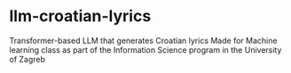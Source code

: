 # llm-croatian-lyrics
Transformer-based LLM that generates Croatian lyrics
Made for Machine learning class as part of the Information Science program in the University of Zagreb
